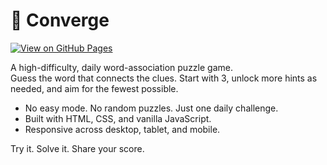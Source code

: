 # 🧠 Converge

[![View on GitHub Pages](https://img.shields.io/badge/live-demo-blue?logo=github)](https://jcolg.github.io/converge/)

A high-difficulty, daily word-association puzzle game.  
Guess the word that connects the clues. Start with 3, unlock more hints as needed, and aim for the fewest possible.

- No easy mode. No random puzzles. Just one daily challenge.
- Built with HTML, CSS, and vanilla JavaScript.
- Responsive across desktop, tablet, and mobile.

Try it. Solve it. Share your score.

